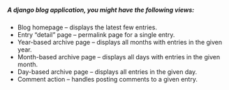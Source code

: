 ##### A django blog application, you might have the following views:

   - Blog homepage – displays the latest few entries.
   - Entry “detail” page – permalink page for a single entry.
   - Year-based archive page – displays all months with entries in the given year.
   - Month-based archive page – displays all days with entries in the given month.
   - Day-based archive page – displays all entries in the given day.
   - Comment action – handles posting comments to a given entry.